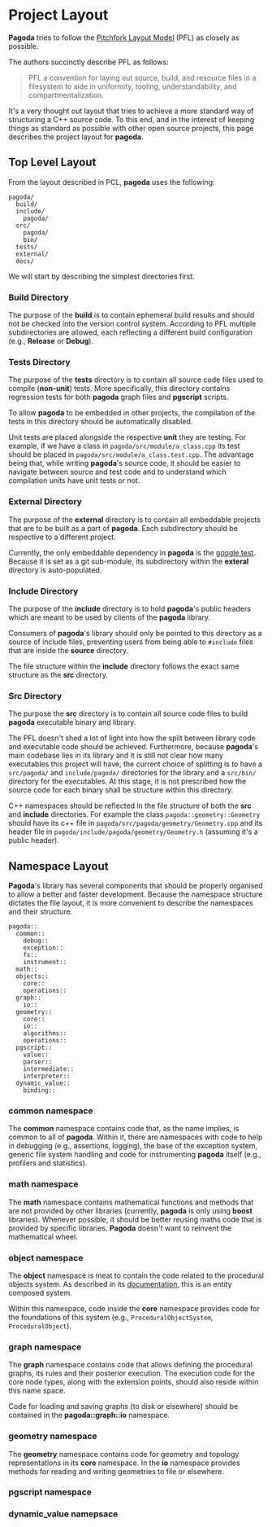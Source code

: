 # Project Layout

**Pagoda** tries to follow the [Pitchfork Layout Model](https://api.csswg.org/bikeshed/?force=1&url=https://raw.githubusercontent.com/vector-of-bool/pitchfork/develop/data/spec.bs) (PFL) as closely as possible.

The authors succinctly describe PFL as follows:

> PFL a convention for laying out source, build, and resource files in a
> filesystem to aide in uniformity, tooling, understandability, and
> compartmentalization.

It's a very thought out layout that tries to achieve a more standard way of
structuring a C++ source code. To this end, and in the interest of keeping
things as standard as possible with other open source projects, this page
describes the project layout for **pagoda**.

## Top Level Layout

From the layout described in PCL, **pagoda** uses the following:

```text
pagoda/
  build/
  include/
    pagoda/
  src/
    pagoda/
    bin/
  tests/
  external/
  docs/
```

We will start by describing the simplest directories first.

### Build Directory

The purpose of the **build** is to contain ephemeral build results and should
not be checked into the version control system. According to PFL multiple
subdirectories are allowed, each reflecting a different build configuration
(e.g., **Release** or **Debug**).

### Tests Directory

The purpose of the **tests** directory is to contain all source code files used
to compile (**non-unit**) tests. More specifically, this directory contains
regression tests for both **pagoda** graph files and **pgscript** scripts.

To allow **pagoda** to be embedded in other projects, the compilation of the
tests in this directory should be automatically disabled.

Unit tests are placed alongside the respective **unit** they are testing. For
example, if we have a class in `pagoda/src/module/a_class.cpp` its test should
be placed in `pagoda/src/module/a_class.test.cpp`. The advantage being that,
while writing **pagoda**'s source code, it should be easier to navigate between
source and test code and to understand which compilation units have unit tests
or not.

### External Directory

The purpose of the **external** directory is to contain all embeddable projects
that are to be built as a part of **pagoda**. Each subdirectory should be
respective to a different project.

Currently, the only embeddable dependency in **pagoda** is the [google
test](https://github.com/google/googletest). Because it is set as a git
sub-module, its subdirectory within the **exteral** directory is
auto-populated.

### Include Directory

The purpose of the **include** directory is to hold **pagoda**'s public headers
which are meant to be used by clients of the **pagoda** library.

Consumers of **pagoda**'s library should only be pointed to this directory as a
source of include files, preventing users from being able to `#include` files
that are inside the **source** directory.

The file structure within the **include** directory follows the exact same
structure as the **src** directory.

### Src Directory

The purpose the **src** directory is to contain all source code files to build
**pagoda** executable binary and library.

The PFL doesn't shed a lot of light into how the split between library code and
executable code should be achieved. Furthermore, because **pagoda**'s main
codebase lies in its library and it is still not clear how many executables
this project will have, the current choice of splitting is to have a
`src/pagoda/` and `include/pagoda/` directories for the library and a
`src/bin/` directory for the executables. At this stage, it is not prescribed
how the source code for each binary shall be structure within this directory.

C++ namespaces should be reflected in the file structure of both the **src**
and **include** directories. For example the class `pagoda::geometry::Geometry`
should have its c++ file in `pagoda/src/pagoda/geometry/Geometry.cpp` and its
header file in `pagoda/include/pagoda/geometry/Geometry.h` (assuming it's a
public header).

## Namespace Layout

**Pagoda**'s library has several components that should be properly organised
to allow a better and faster development. Because the namespace structure
dictates the file layout, it is more convenient to describe the namespaces and
their structure.

```text
pagoda::
  common::
    debug::
    exception::
    fs::
    instrument::
  math::
  objects::
    core::
    operations::
  graph::
    io::
  geometry::
    core::
    io::
    algorithms::
    operations::
  pgscript::
    value::
    parser::
    intermediate::
    interpreter::
  dynamic_value::
    binding::
```

### common namespace

The **common** namespace contains code that, as the name implies, is common to
all of **pagoda**. Within it, there are namespaces with code to help in
debugging (e.g., assertions, logging), the base of the exception system,
generic file system handling and code for instrumenting **pagoda** itself
(e.g., profilers and statistics).

### math namespace

The **math** namespace contains mathematical functions and methods that are not
provided by other libraries (currently, **pagoda** is only using **boost**
libraries). Whenever possible, it should be better reusing maths code that is
provided by specific libraries. **Pagoda** doesn't want to reinvent the
mathematical wheel.

### object namespace

The **object** namespace is meat to contain the code related to the procedural
objects system. As described in its [documentation](objects/objects.md), this
is an entity composed system.

Within this namespace, code inside the **core** namespace provides code for the
foundations of this system (e.g., `ProceduralObjectSystem`,
`ProceduralObject`).

### graph namespace

The **graph** namespace contains code that allows defining the procedural
graphs, its rules and their posterior execution. The execution code for the
core node types, along with the extension points, should also reside within
this name space.

Code for loading and saving graphs (to disk or elsewhere) should be contained
in the **pagoda::graph::io** namespace.

### geometry namespace

The **geometry** namespace contains code for geometry and topology
representations in its **core** namespace. In the **io** namespace provides
methods for reading and writing geometries to file or elsewhere.

### pgscript namespace

### dynamic_value namepsace
